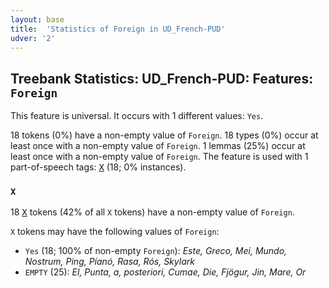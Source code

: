 ```yaml
---
layout: base
title:  'Statistics of Foreign in UD_French-PUD'
udver: '2'
---
```


## Treebank Statistics: UD_French-PUD: Features: `Foreign`

This feature is universal.
It occurs with 1 different values: `Yes`.

18 tokens (0%) have a non-empty value of `Foreign`.
18 types (0%) occur at least once with a non-empty value of `Foreign`.
1 lemmas (25%) occur at least once with a non-empty value of `Foreign`.
The feature is used with 1 part-of-speech tags: <tt><a href="fr_pud-pos-X.html">X</a></tt> (18; 0% instances).

### `X`

18 <tt><a href="fr_pud-pos-X.html">X</a></tt> tokens (42% of all `X` tokens) have a non-empty value of `Foreign`.

`X` tokens may have the following values of `Foreign`:

* `Yes` (18; 100% of non-empty `Foreign`): <em>Este, Greco, Mei, Mundo, Nostrum, Ping, Píanó, Rasa, Rós, Skylark</em>
* `EMPTY` (25): <em>El, Punta, a, posteriori, Cumae, Die, Fjögur, Jin, Mare, Or</em>

